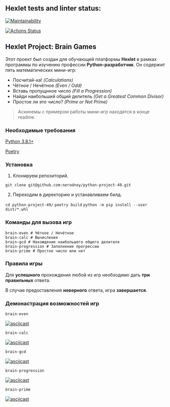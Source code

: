 ## Hexlet tests and linter status:
[![Maintainability](https://api.codeclimate.com/v1/badges/bdcccb94e117ba095757/maintainability)](https://codeclimate.com/github/nerodnoy/python-project-49/maintainability)

[![Actions Status](https://github.com/nerodnoy/python-project-49/workflows/hexlet-check/badge.svg)](https://github.com/nerodnoy/python-project-49/actions)


## Hexlet Project: Brain Games

Этот проект был создан для обучающей платформы **Hexlet** в рамках программы по изучению профессии **Python-разработчик**. Он содержит пять математических мини-игр:

 - Посчитай-ка! *(Calculations)*
 - Чётное / Нечётное *(Even / Odd)*
 - Вставь пропущнное число *(Fill a Progression)*
 - Найди наибольший общий делитель *(Get a Greatest Common Divisor)*
 - Простое ли это число? *(Prime or Not Prime)*

> Аскинемы с примером работы мини-игр находятся в конце readme.

### Необходимые требования

[Python 3.8.1+](https://www.python.org/downloads/)

[Poetry](https://python-poetry.org/docs/)

### Установка

 1. Клонируем репозиторий.

 `git clone git@github.com:nerodnoy/python-project-49.git
`

2. Переходим в директорию и устанавливаем билд.

 `cd python-project-49/`
 `poetry build`
 `python -m pip install --user dist/*.whl`

### Команды для вызова игр

    brain-even # Чётное / Нечётное
    brain-calc # Вычисления 
    brain-gcd # Нахождение наибольшего общего делителя
    brain-progression # Заполнение прогрессии
    brain-prime # Простое число или нет

### Правила игры
Для **успешного** прохождения любой из игр необходимо дать **три правильных** ответа.

В случае предоставления **неверного** ответа, игра **завершается**.

### Демонастрация возможностей игр

    brain-even 
[![asciicast](https://asciinema.org/a/gxYTRyXnzjhfKyZQEOIRpsaGp.svg)](https://asciinema.org/a/gxYTRyXnzjhfKyZQEOIRpsaGp)

    brain-calc

[![asciicast](https://asciinema.org/a/BVeQtFNNTPAj2Za4739bJ7q4e.svg)](https://asciinema.org/a/BVeQtFNNTPAj2Za4739bJ7q4e)

    brain-gcd
[![asciicast](https://asciinema.org/a/2Fo9xcvCZNwnvG8bayW9P0qMX.svg)](https://asciinema.org/a/2Fo9xcvCZNwnvG8bayW9P0qMX)

    brain-progression

[![asciicast](https://asciinema.org/a/wMUj5iSIL7Aaig6nvJkUnIKQt.svg)](https://asciinema.org/a/wMUj5iSIL7Aaig6nvJkUnIKQt)

    brain-prime
[![asciicast](https://asciinema.org/a/OtAi6NBbteuikyBMVfCMYZJ3O.svg)](https://asciinema.org/a/OtAi6NBbteuikyBMVfCMYZJ3O)
